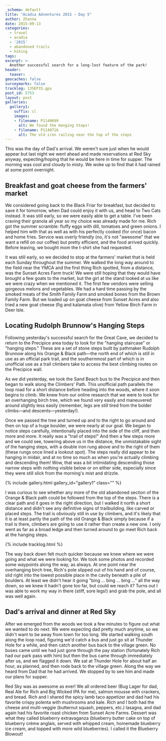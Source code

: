 ```yaml
---
_schema: default
title: "Acadia Adventures 2015 – Day 5"
author: Zhanna
date: 2015-09-13
categories:
  - travel
  - acadia
  - '2015'
  - abandoned trails
  - hiking
tags:
excerpt: >-
  Another successful search for a long-lost feature of the park!
header:
  teaser:
geocaches: false
surveymarks: false
tracklog: 13SEP15.gpx
post_id: 5753
layout: post 
galleries:
  gallery1:
    suffix: cl
    images:
    - filename: P1140699
      alt: We found the Hanging Steps!
    - filename: P1140716
      alt: The old iron railing near the top of the steps                   
---
```


This was the day of Dad's arrival. We weren't sure just when he would appear but last night we went ahead and made reservations at Red Sky anyway, expecting/hoping that he would be here in time for supper. The morning was cool and cloudy to misty. We woke up to find that it had rained at some point overnight. 

## Breakfast and goat cheese from the farmers' market

We considered going back to the Black Friar for breakfast, but decided to save it for tomorrow, when Dad could enjoy it with us, and head to Two Cats instead. It was still early, so we were easily able to get a table. I've been craving their granola all year so my choice was already made for me. Rich got the summer scramble: fluffy eggs with dill, tomatoes and green onions. I helped him with that as well as with his perfectly cooked (for once) bacon and home fries. Service was overly friendly (no, it's not "awesome" that we want a refill on our coffee) but pretty efficient, and the food arrived quickly. Before leaving, we bought mom the t-shirt she had requested. 

It was still early, so we decided to stop at the farmers' market that is held each Sunday throughout the summer. We walked the long way around to the field near the YMCA and the first thing Rich spotted, from a distance, was the Sunset Acres Farm truck! We were still hoping that they would have brought a few goats to the market, but the girl at the stand looked at us like we were crazy when we mentioned it. The first few vendors were selling gorgeous melons and vegetables. We had a hard time passing by the smoked meats of the Smith Family Farm and smoked bones from the Brown Family Farm. But we loaded up on goat cheese from Sunset Acres and also tried a new goat cheese (fig and kalamata olive) from Yellow Birch Farm in Deer Isle.

## Locating Rudolph Brunnow's Hanging Steps

Following yesterday's successful search for the Great Cave, we decided to return to the Precipice area today to look for the "hanging staircase" or "hanging steps." These are a set of stone steps built by pathmaker Rudolph Brunnow along his Orange & Black path—the north end of which is still in use as an official park trail, and the southernmost part of which is in unofficial use as a trail climbers take to access the best climbing routes on the Precipice wall. 

As we did yesterday, we took the Sand Beach bus to the Precipice and then began to walk along the Climbers' Path. This unofficial path parallels the loop road for a short distance before heading into the woods, where it soon begins to climb. We knew from our online research that we were to look for an overhanging birch tree, which we found very easily and maneuvered around slightly less easily (remember, legs are still tired from the bolder climbs—and descents—yesterday!). 

Once we passed the tree and turned up and to the right to go around and then on top of a huge boulder, we were nearly at our goal. We began to notice steps carefully, intentionally placed into the side of the cliff, and then more and more. It really was a "trail of steps!" And then a few steps more and we could see, towering above us in the distance, the unmistakable sight of the hanging steps, with a double iron rung above and to the right of them (these rungs once lined a lookout spot). The steps really did appear to be hanging in midair, and at no time so much as when you're actually climbing and descending them! Wow, that was a bit intimidating descending those narrow steps with nothing visible below or on either side, especially since they were still slick from the morning's mist and drizzle.

{% include gallery.html gallery_id="gallery1" class="" %}

I was curious to see whether any more of the old abandoned section of the Orange & Black path could be followed from the top of the steps. There is a clear path and it goes in the right direction, but I walked it north a short distance and didn't see any definitive signs of trailbuilding, like carved or placed steps. The trail is obviously still in use by climbers, and it's likely that it is at least partly the path of the old Orange & Black simply because if a trail is there, climbers are going to use it rather than create a new one. I only went as far as a broad ledge and then turned around to go meet Rich back at the hanging steps. 

{% include tracklog.html %}

The way back down felt much quicker because we knew where we were going and what we were looking for. We took some photos and recorded some waypoints along the way, as always. At one point near the overhanging birch tree, Rich's pole slipped out of his hand and of course, slid right into the lowest possible place in the cavity beneath a pile of boulders. At least we didn't hear it going "bing ... bing ... bing ..." all the way down, so we knew it hadn't gone too far, but could we reach it? Turns out I was able to work my way in there (stiff, sore legs!) and grab the pole, and all was well again.

## Dad's arrival and dinner at Red Sky

After we emerged from the woods we took a few minutes to figure out what we wanted to do next. We were expecting dad pretty much anytime, so we didn't want to be away from town for too long. We started walking south along the loop road, figuring we'd catch a bus and just go sit at Thunder Hole for a while, and then catch another bus back to the village green. No buses came until we had just gone through the pay station (fortunately Rich had our park pass with him) but then the bus came through immediately after us, and we flagged it down. We sat at Thunder Hole for about half an hour, as planned, and then rode back to the village green. Along the way we heard from Dad that he had arrived. We stopped by to see him and made our plans for supper.

Red Sky was as awesome as ever! We all ordered beer (Bug Lager for dad, Real Ale for Rich and Big Wicked IPA for me), salmon mousse with crackers, and bread. Rich and I shared the spicy lamb taco appetizer and dad had his favorite crispy polenta with mushrooms and kale. Rich and I both had the cheese and multi-veggie (butternut squash, peppers, etc.) lasagna, and dad again had his favorite roast chicken from Sunset Acre Farms. Dessert was what they called blueberry extravaganza (blueberry butter cake on top of blueberry crème anglais, served with whipped cream, homemade blueberry ice cream, and topped with more wild blueberries). I called it the Blueberry Blowout! 
